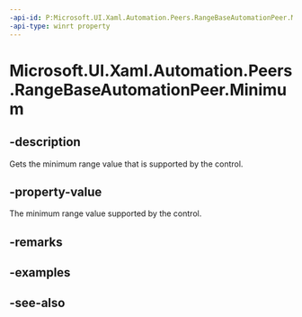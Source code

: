 ```yaml
---
-api-id: P:Microsoft.UI.Xaml.Automation.Peers.RangeBaseAutomationPeer.Minimum
-api-type: winrt property
---
```


<!-- Property syntax
public double Minimum { get; }
-->

# Microsoft.UI.Xaml.Automation.Peers.RangeBaseAutomationPeer.Minimum

## -description
Gets the minimum range value that is supported by the control.

## -property-value
The minimum range value supported by the control.

## -remarks

## -examples

## -see-also
